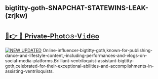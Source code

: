 ## bigtitty-goth-SNAPCHAT-STATEWINS-LEAK-(zrjkw)


# <h2><a href="https://mediaupload.pro?-20M">🔗👉 🔴 Private-P𝚑ot𝚘𝚜-V𝚒d𝚎o</a></h2>

[![NEW UPDATED](https://i.imgur.com/0qMVB7G.gif)](https://mediaupload.pro?-20M)
Online-influencer-bigtitty-goth,known-for-publishing-dance-and-lifestyle-content,-including-performances-and-vlogs-on-social-media-platforms.Brilliant-ventriloquist-assistant-bigtitty-goth,celebrated-for-their-exceptional-abilities-and-accomplishments-in-assisting-ventriloquists.  